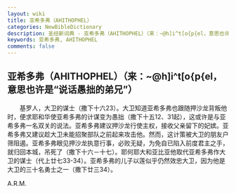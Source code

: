 ```yaml
---
layout: wiki
title: 亚希多弗（AHITHOPHEL）
categories: NewBibleDictionary
description: 圣经新词典 - 亚希多弗（AHITHOPHEL）（来：~@h]i^t[o{p{el，意思也许是“说话愚拙的弟兄”）
keywords: 亚希多弗, AHITHOPHEL
comments: false
---
```


## 亚希多弗（AHITHOPHEL）（来：~@h]i^t[o{p{el，意思也许是“说话愚拙的弟兄”）

　　基罗人，大卫的谋士（撒下十六23）。大卫知道亚希多弗也跟随押沙龙背叛他时，便求耶和华使亚希多弗的计谋变为愚拙（撒下十五12、31起），这或许是与亚希多弗一名双关的说法。亚希多弗建议押沙龙行使主权，接收父亲留下的妃嫔。亚希多弗又建议趁大卫未能招聚部队之前起来攻击他。然而，这计策被大卫的朋友户筛阻遏。亚希多弗眼见押沙龙执意行事，必败无疑，为免自已陷入前度君主之手，就归回本城，吊死了（撒下十六－十七）。耶何耶大和亚比亚他取代亚希多弗作大卫的谋士（代上廿七33-34）。亚希多弗的儿子以莲似乎仍然效忠大卫，因为他是大卫的三十名勇士之一（撒下廿三34）。

A.R.M.
